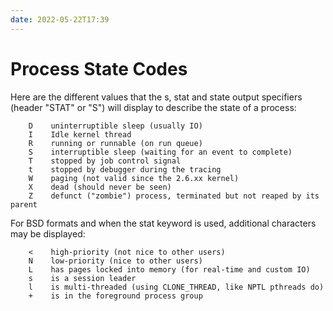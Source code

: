 ```yaml
---
date: 2022-05-22T17:39
---
```


# Process State Codes

Here are the different values that the s, stat and state output specifiers (header "STAT" or "S")
will display to describe the state of a process:

        D    uninterruptible sleep (usually IO)
        I    Idle kernel thread
        R    running or runnable (on run queue)
        S    interruptible sleep (waiting for an event to complete)
        T    stopped by job control signal
        t    stopped by debugger during the tracing
        W    paging (not valid since the 2.6.xx kernel)
        X    dead (should never be seen)
        Z    defunct ("zombie") process, terminated but not reaped by its parent

For BSD formats and when the stat keyword is used, additional characters may be displayed:

        <    high-priority (not nice to other users)
        N    low-priority (nice to other users)
        L    has pages locked into memory (for real-time and custom IO)
        s    is a session leader
        l    is multi-threaded (using CLONE_THREAD, like NPTL pthreads do)
        +    is in the foreground process group
